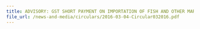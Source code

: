 ```yaml
---
title: ADVISORY: GST SHORT PAYMENT ON IMPORTATION OF FISH AND OTHER MARINE PRODUCTS THROUGH JURONG AND SENOKO FISHERY PORTS
file_url: /news-and-media/circulars/2016-03-04-Circular032016.pdf
---
```

